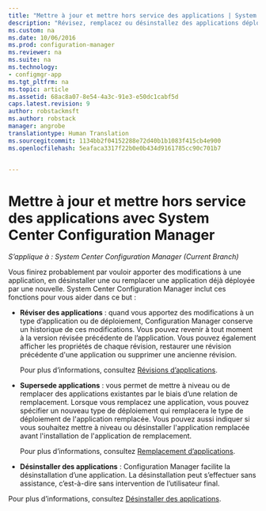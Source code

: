 ```yaml
---
title: "Mettre à jour et mettre hors service des applications | System Center Configuration Manager"
description: "Révisez, remplacez ou désinstallez des applications déployées à l’aide de System Center Configuration Manager."
ms.custom: na
ms.date: 10/06/2016
ms.prod: configuration-manager
ms.reviewer: na
ms.suite: na
ms.technology:
- configmgr-app
ms.tgt_pltfrm: na
ms.topic: article
ms.assetid: 68ac8a07-8e54-4a3c-91e3-e50dc1cabf5d
caps.latest.revision: 9
author: robstackmsft
ms.author: robstack
manager: angrobe
translationtype: Human Translation
ms.sourcegitcommit: 1134bb2f04152288e72d40b1b1083f415cb4e900
ms.openlocfilehash: 5eafaca3317f22b0e0b434d9161785cc90c701b7


---
```

# <a name="update-and-retire-applications-with-system-center-configuration-manager"></a>Mettre à jour et mettre hors service des applications avec System Center Configuration Manager

*S’applique à : System Center Configuration Manager (Current Branch)*


Vous finirez probablement par vouloir apporter des modifications à une application, en désinstaller une ou remplacer une application déjà déployée par une nouvelle. System Center Configuration Manager inclut ces fonctions pour vous aider dans ce but :  
  
-   **Réviser des applications** : quand vous apportez des modifications à un type d’application ou de déploiement, Configuration Manager conserve un historique de ces modifications. Vous pouvez revenir à tout moment à la version révisée précédente de l’application. Vous pouvez également afficher les propriétés de chaque révision, restaurer une révision précédente d'une application ou supprimer une ancienne révision.  

     Pour plus d’informations, consultez [Révisions d’applications](/sccm/apps/deploy-use/revise-and-supersede-applications#application-revisions).  

-   **Supersede applications** : vous permet de mettre à niveau ou de remplacer des applications existantes par le biais d’une relation de remplacement. Lorsque vous remplacez une application, vous pouvez spécifier un nouveau type de déploiement qui remplacera le type de déploiement de l'application remplacée. Vous pouvez aussi indiquer si vous souhaitez mettre à niveau ou désinstaller l'application remplacée avant l'installation de l'application de remplacement.  

     Pour plus d’informations, consultez [Remplacement d’applications](/sccm/apps/deploy-use/revise-and-supersede-applications#application-supersedence).  

-   **Désinstaller des applications** : Configuration Manager facilite la désinstallation d’une application. La désinstallation peut s’effectuer sans assistance, c’est-à-dire sans intervention de l’utilisateur final.  
  
Pour plus d’informations, consultez [Désinstaller des applications](../../apps/deploy-use/uninstall-applications.md).  
   



<!--HONumber=Nov16_HO1-->



